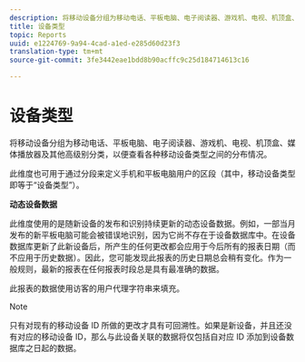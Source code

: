 ```yaml
---
description: 将移动设备分组为移动电话、平板电脑、电子阅读器、游戏机、电视、机顶盒、媒体播放器及其他高级别分类，以便查看各种移动设备类型之间的分布情况。
title: 设备类型
topic: Reports
uuid: e1224769-9a94-4cad-a1ed-e285d60d23f3
translation-type: tm+mt
source-git-commit: 3fe3442eae1bdd8b90acffc9c25d184714613c16

---
```



# 设备类型

将移动设备分组为移动电话、平板电脑、电子阅读器、游戏机、电视、机顶盒、媒体播放器及其他高级别分类，以便查看各种移动设备类型之间的分布情况。

此维度也可用于通过分段来定义手机和平板电脑用户的区段（其中，移动设备类型即等于“设备类型”）。

**动态设备数据**

此维度使用的是随新设备的发布和识别持续更新的动态设备数据。例如，一部当月发布的新平板电脑可能会被错误地识别，因为它尚不存在于设备数据库中。在设备数据库更新了此新设备后，所产生的任何更改都会应用于今后所有的报表日期（而不应用于历史数据）。因此，您可能发现此报表的历史日期总会稍有变化。作为一般规则，最新的报表在任何报表时段总是具有最准确的数据。

此报表的数据使用访客的用户代理字符串来填充。

>[!NOTE]
>只有对现有的移动设备 ID 所做的更改才具有可回溯性。如果是新设备，并且还没有对应的移动设备 ID，那么与此设备关联的数据将仅包括自对应 ID 添加到设备数据库之日起的数据。

